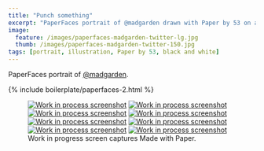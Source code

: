 ```yaml
---
title: "Punch something"
excerpt: "PaperFaces portrait of @madgarden drawn with Paper by 53 on an iPad."
image: 
  feature: /images/paperfaces-madgarden-twitter-lg.jpg
  thumb: /images/paperfaces-madgarden-twitter-150.jpg
tags: [portrait, illustration, Paper by 53, black and white]
---
```


PaperFaces portrait of [@madgarden](http://twitter.com/madgarden).

{% include boilerplate/paperfaces-2.html %}

<figure class="third">
  <a href="{{ site.url }}/images/paperfaces-madgarden-process-1-lg.jpg"><img src="{{ site.url }}/images/paperfaces-madgarden-process-1-600.jpg" alt="Work in process screenshot"></a>
  <a href="{{ site.url }}/images/paperfaces-madgarden-process-2-lg.jpg"><img src="{{ site.url }}/images/paperfaces-madgarden-process-2-600.jpg" alt="Work in process screenshot"></a>
  <a href="{{ site.url }}/images/paperfaces-madgarden-process-3-lg.jpg"><img src="{{ site.url }}/images/paperfaces-madgarden-process-3-600.jpg" alt="Work in process screenshot"></a>
  <a href="{{ site.url }}/images/paperfaces-madgarden-process-4-lg.jpg"><img src="{{ site.url }}/images/paperfaces-madgarden-process-4-600.jpg" alt="Work in process screenshot"></a>
  <a href="{{ site.url }}/images/paperfaces-madgarden-process-5-lg.jpg"><img src="{{ site.url }}/images/paperfaces-madgarden-process-5-600.jpg" alt="Work in process screenshot"></a>
  <a href="{{ site.url }}/images/paperfaces-madgarden-process-6-lg.jpg"><img src="{{ site.url }}/images/paperfaces-madgarden-process-6-600.jpg" alt="Work in process screenshot"></a>
  <a href="{{ site.url }}/images/paperfaces-madgarden-process-7-lg.jpg"><img src="{{ site.url }}/images/paperfaces-madgarden-process-7-600.jpg" alt="Work in process screenshot"></a>
  <a href="{{ site.url }}/images/paperfaces-madgarden-process-8-lg.jpg"><img src="{{ site.url }}/images/paperfaces-madgarden-process-8-600.jpg" alt="Work in process screenshot"></a>
  <figcaption>Work in progress screen captures Made with Paper.</figcaption>
</figure>